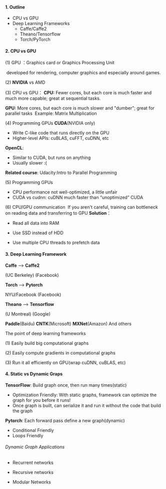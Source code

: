 #### 1. Outline

- CPU vs GPU
- Deep Learning Frameworks
  - Caffe/Caffe2
  - Theano/Tensorflow
  - Torch/PyTorch

#### 2. CPU vs GPU

(1) GPU ：Graphics card or Graphics Processing Unit

​       developed for rendering, computer graphics and especially around games.

(2) **NVIDIA** vs AMD 

(3) CPU vs GPU：
**CPU:** Fewer cores, but each core is much faster and much more capable; great at sequential tasks.

**GPU:** More cores, but each core is much slower and "dumber"; great for parallel tasks 
​          Example: Matrix Multiplication

(4) Programming GPUs
**CUDA**(NVIDIA only)

- Write C-like code that runs directly on the GPU
- Higher-level APIs: cuBLAS, cuFFT, cuDNN, etc

**OpenCL**:

- Similar to CUDA, but runs on anything
- Usually slower :(

**Related course**: Udacity:Intro to Parallel Programming

(5) Programming GPUs

- CPU performance not well-optimized, a little unfair
- CUDA vs cudnn: cuDNN much faster than “unoptimized” CUDA

(6) CPU/GPU communication
​    If you aren't careful, training can bottleneck on reading data and transferring to GPU
**Solution**：

- Read all data into RAM

- Use SSD instead of HDD
- Use multiple CPU threads to prefetch data

#### 3. Deep Learning Framework

**Caffe**             ——>     **Caffe2**

(UC Berkeley)              (Facebook)

**Torch**            ——>      **Pytorch**

NYU/Facebook         (Facebook)

**Theano**        ——>     **Tensorflow**

(U Montreal)                (Google)

**Paddle**(Baidu)        **CNTK**(Microsoft)        **MXNet**(Amazon)   And others

The point of deep learning frameworks

(1) Easily build big computational graphs

(2) Easily compute gradients in computational graphs

(3) Run it all efficiently on GPU(wrap cuDNN, cuBLAS, etc)

#### 4. Static vs Dynamic Graps

**TensorFlow**: Build graph once, then run many times(static)

- Optimization Friendly: With static graphs, framework can optimize the graph for you before it runs!
- Once graph is built, can serialize it and run it without the code that build the graph

**Pytorch**: Each forward pass define a new graph(dynamic)

- Conditional Friendly
- Loops Friendly

###### Dynamic Graph Applications

- Recurrent networks

- Recursive networks

- Modular Networks